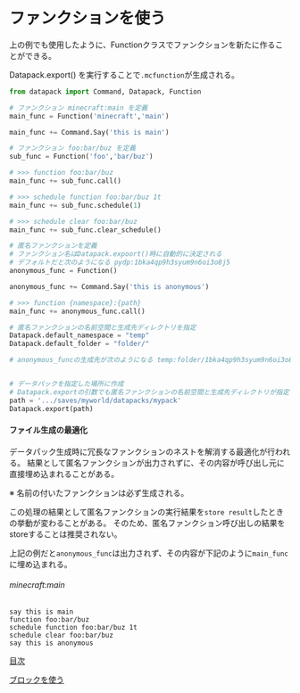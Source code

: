 
# ファンクションを使う

上の例でも使用したように、Functionクラスでファンクションを新たに作ることができる。

Datapack.export() を実行することで`.mcfunction`が生成される。

```python
from datapack import Command, Datapack, Function

# ファンクション minecraft:main を定義
main_func = Function('minecraft','main')

main_func += Command.Say('this is main')

# ファンクション foo:bar/buz を定義
sub_func = Function('foo','bar/buz')

# >>> function foo:bar/buz
main_func += sub_func.call()

# >>> schedule function foo:bar/buz 1t
main_func += sub_func.schedule(1)

# >>> schedule clear foo:bar/buz
main_func += sub_func.clear_schedule()

# 匿名ファンクションを定義
# ファンクション名はDatapack.expoort()時に自動的に決定される
# デフォルトだと次のようになる pydp:1bka4qp9h3syum9n6oi3o8j5
anonymous_func = Function()

anonymous_func += Command.Say('this is anonymous')

# >>> function {namespace}:{path}
main_func += anonymous_func.call()

# 匿名ファンクションの名前空間と生成先ディレクトリを指定
Datapack.default_namespace = "temp"
Datapack.default_folder = "folder/"

# anonymous_funcの生成先が次のようになる temp:folder/1bka4qp9h3syum9n6oi3o8j5


# データパックを指定した場所に作成
# Datapack.exportの引数でも匿名ファンクションの名前空間と生成先ディレクトリが指定できる
path = '.../saves/myworld/datapacks/mypack'
Datapack.export(path)
```

#### ファイル生成の最適化
データパック生成時に冗長なファンクションのネストを解消する最適化が行われる。
結果として匿名ファンクションが出力されずに、その内容が呼び出し元に直接埋め込まれることがある。

※ 名前の付いたファンクションは必ず生成される。

この処理の結果として匿名ファンクションの実行結果を`store result`したときの挙動が変わることがある。
そのため、匿名ファンクション呼び出しの結果をstoreすることは推奨されない。

上記の例だと`anonymous_func`は出力されず、その内容が下記のように`main_func`に埋め込まれる。

###### minecraft:main

```mcfunction
say this is main
function foo:bar/buz
schedule function foo:bar/buz 1t
schedule clear foo:bar/buz
say this is anonymous
```

[目次](../README.md)

[ブロックを使う](./block.md)